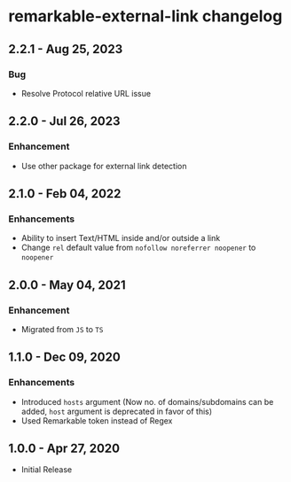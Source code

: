 # remarkable-external-link changelog

## 2.2.1 - Aug 25, 2023

### Bug

- Resolve Protocol relative URL issue

## 2.2.0 - Jul 26, 2023

### Enhancement

- Use other package for external link detection

## 2.1.0 - Feb 04, 2022

### Enhancements

- Ability to insert Text/HTML inside and/or outside a link
- Change `rel` default value from `nofollow noreferrer noopener` to `noopener`

## 2.0.0 - May 04, 2021

### Enhancement

- Migrated from `JS` to `TS`

## 1.1.0 - Dec 09, 2020

### Enhancements

- Introduced `hosts` argument (Now no. of domains/subdomains can be added, `host` argument is deprecated in favor of this)
- Used Remarkable token instead of Regex

## 1.0.0 - Apr 27, 2020

- Initial Release
